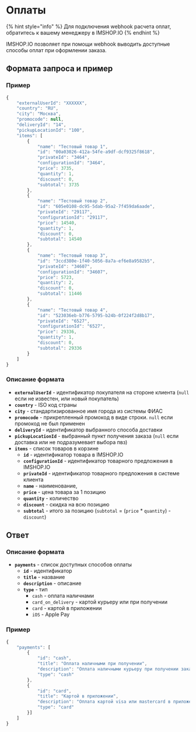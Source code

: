 # Оплаты

{% hint style="info" %}
Для подключения webhook расчета оплат, обратитесь к вашему менеджеру в IMSHOP.IO
{% endhint %}

IMSHOP.IO позволяет при помощи webhook выводить доступные способы оплат при оформлении заказа.

## Формата запроса и пример

### Пример

```javascript
{
    "externalUserId": "XXXXXX",
    "country": "RU",
    "city": "Москва",
    "promocode": null,
    "deliveryId": "14",
    "pickupLocationId": "100",
    "items": [
        {
            "name": "Тестовый товар 1",
            "id": "00a03026-412a-54fe-a9df-dcf9325f8618",
            "privateId": "3464",
            "configurationId": "3464",
            "price": 3735,
            "quantity": 1,
            "discount": 0,
            "subtotal": 3735
        },
        {
            "name": "Тестовый товар 2",
            "id": "605e0108-dc95-5dab-95a2-7f459da6aade",
            "privateId": "29117",
            "configurationId": "29117",
            "price": 14540,
            "quantity": 1,
            "discount": 0,
            "subtotal": 14540
        },
        {
            "name": "Тестовый товар 3",
            "id": "3ccd380e-1f40-5056-8a7a-ef6e8a9582b5",
            "privateId": "34607",
            "configurationId": "34607",
            "price": 5723,
            "quantity": 2,
            "discount": 0,
            "subtotal": 11446
        },
        {
            "name": "Тестовый товар 4",
            "id": "523036eb-b776-5795-b24b-0f224f2d8b17",
            "privateId": "6527",
            "configurationId": "6527",
            "price": 29336,
            "quantity": 1,
            "discount": 0,
            "subtotal": 29336
        }
    ]
}
```

### Описание формата

* **`externalUserId`** - идентификатор покупателя на стороне клиента \(`null` если не известен, или новый покупатель\)
* **`country`** - ISO код страны
* **`city`** - стандартизированное имя города из системы ФИАС
* **`promocode`** - прикрепленный промокод в виде строки. `null` если промокод не был применен
* **`deliveryId`** - идентификатор выбранного способа доставки
* **`pickupLocationId`** - выбранный пункт получения заказа \(`null` если доставка или не подразумевает выбора пвз\)
* **`items`** - список товаров в корзине
  * **`id`** - идентификатор товара в IMSHOP.IO
  * **`configurationId`** - идентификатор товарного предложения в IMSHOP.IO
  * **`privateId`** - идентификатор товарного предложения в системе клиента
  * **`name`** - наименование,
  * **`price`** - цена товара за 1 позицию
  * **`quantity`** - количество
  * **`discount`** - скидка на всю позицию
  * **`subtotal`** - итого за позицию \(`subtotal` = \(`price` \* `quantity`\) - `discount`\)

## Ответ

### Описание формата

* **`payments`** - список доступных способов оплаты
  * **`id`** - идентификатор
  * **`title`** - название
  * **`description`** - описание
  * **`type`** - тип 
    * `cash` - оплата наличнами
    * `card_on_delivery` - картой курьеру или при получении
    * `card` - картой в приложении
    * `iOS` - Apple Pay

### Пример

```javascript
{
    "payments": [
        {
            "id": "cash",
            "title": "Оплата наличными при получении",
            "description": "Оплата наличными курьеру при получении заказа",
            "type": "cash"
        },
        {
            "id": "card",
            "title": "Картой в приложении",
            "description": "Оплата картой visa или mastercard в приложении",
            "type": "card"
        }]
    ]
}
```

